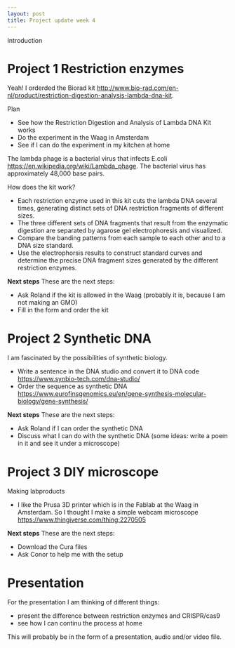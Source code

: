 ```yaml
---
layout: post
title: Project update week 4
---
```


Introduction

# Project 1 Restriction enzymes

Yeah! I orderded the Biorad kit <http://www.bio-rad.com/en-nl/product/restriction-digestion-analysis-lambda-dna-kit>.

Plan
* See how the Restriction Digestion and Analysis of Lambda DNA Kit works
* Do the experiment in the Waag in Amsterdam
* See if I can do the experiment in my kitchen at home

The lambda phage is a bacterial virus that infects E.coli <https://en.wikipedia.org/wiki/Lambda_phage>. The bacterial virus has approximately 48,000 base pairs.

How does the kit work? 
* Each restriction enzyme used in this kit cuts the lambda DNA several times, generating distinct sets of DNA restriction fragments of different sizes.
* The three different sets of DNA fragments that result from the enzymatic digestion are separated by agarose gel electrophoresis and visualized.
* Compare the banding patterns from each sample to each other and to a DNA size standard. 
* Use the electrophorsis results to construct standard curves and determine the precise DNA fragment sizes generated by the different restriction enzymes.

**Next steps**
These are the next steps:
* Ask Roland if the kit is allowed in the Waag (probably it is, because I am not making an GMO)
* Fill in the form and order the kit

# Project 2 Synthetic DNA

I am fascinated by the possibilities of synthetic biology. 
* Write a sentence in the DNA studio and convert it to DNA code <https://www.synbio-tech.com/dna-studio/>
* Order the sequence as synthetic DNA <https://www.eurofinsgenomics.eu/en/gene-synthesis-molecular-biology/gene-synthesis/>

**Next steps**
These are the next steps:
* Ask Roland if I can order the synthetic DNA
* Discuss what I can do with the synthetic DNA (some ideas: write a poem in it and see it under a microscope)

# Project 3 DIY microscope

Making labproducts
* I like the Prusa 3D printer which is in the Fablab at the Waag in Amsterdam. So I thought I make a simple webcam microscope <https://www.thingiverse.com/thing:2270505>

**Next steps**
These are the next steps:
* Download the Cura files
* Ask Conor to help me with the setup

# Presentation

For the presentation I am thinking of different things:
* present the difference between restriction enzymes and CRISPR/cas9
* see how I can continu the process at home

This will probably be in the form of a presentation, audio and/or video file.
